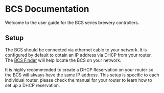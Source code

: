 # BCS Documentation

Welcome to the user guide for the BCS series brewery controllers.  

## Setup

The BCS should be connected via ethernet cable to your network.  It is configured by default to obtain an IP address via DHCP from your router.  The [BCS Finder](finder.md) will help locate the BCS on your network.

It is highly recommended to create a DHCP Reservation on your router so the BCS will always have the same IP address.  This setup is specific to each individual router, please check the manual for your router to learn how to set up a DHCP reservation.


